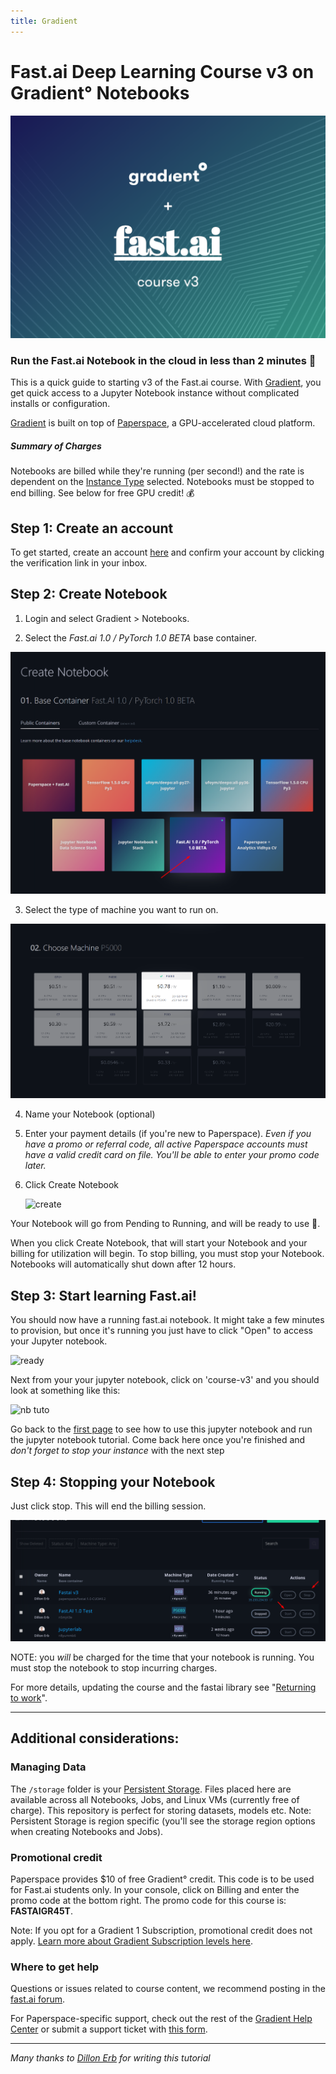 ```yaml
---
title: Gradient
---
```

# Fast.ai Deep Learning Course v3 on Gradient° Notebooks

![](./images/gradient/gradientFastAIv3.png)

### Run the Fast.ai Notebook in the cloud in less than 2 minutes 🚀

This is a quick guide to starting v3 of the Fast.ai course. With [Gradient](https://www.paperspace.com/gradient), you get quick access to a Jupyter Notebook instance without complicated installs or configuration.

[Gradient](https://www.paperspace.com/gradient) is built on top of [Paperspace](https://www.paperspace.com/), a GPU-accelerated cloud platform. 

##### Summary of Charges
 Notebooks are billed while they're running (per second!) and the rate is dependent on the [Instance Type](https://support.paperspace.com/hc/en-us/articles/360007742114-Gradient-Instance-Types) selected.  Notebooks must be stopped to end billing. See below for free GPU credit! 💰

## Step 1: Create an account
To get started, create an account [here](https://www.paperspace.com/account/signup) and confirm your account by clicking the verification link in your inbox.

## Step 2: Create Notebook
1. Login and select Gradient > Notebooks.

2. Select the *Fast.ai 1.0 / PyTorch 1.0 BETA* base container.

![](./images/gradient/createNotebook.png)

3. Select the type of machine you want to run on.

![](./images/gradient/chooseMachineType.png)

4. Name your Notebook (optional)

5. Enter your payment details (if you're new to Paperspace). *Even if you have a promo or referral code, all active Paperspace accounts must have a valid credit card on file. You'll be able to enter your promo code later.*

6. Click Create Notebook

   ![create](/images/gradient/create.png)

Your Notebook will go from Pending to Running, and will be ready to use :star2:.

When you click Create Notebook, that will start your Notebook and your billing for utilization will begin. To stop billing, you must stop your Notebook. Notebooks will automatically shut down after 12 hours.

## Step 3: Start learning Fast.ai!
You should now have a running fast.ai notebook. It might take a few minutes to provision, but once it's running you just have to click "Open" to access your Jupyter notebook.

![ready](/images/gradient/ready.png)

Next from your your jupyter notebook, click on 'course-v3' and you should look at something like this:

![nb tuto](/images/jupyter.png)

Go back to the [first page](index.html) to see how to use this jupyter notebook and run the jupyter notebook tutorial. Come back here once you're finished and *don't forget to stop your instance* with the next step

## Step 4: Stopping your Notebook
Just click stop.  This will end the billing session.

![](./images/gradient/stopNotebook.png)

NOTE: you *will* be charged for the time that your notebook is running. You must stop the notebook to stop incurring charges.

For more details, updating the course and the fastai library see "[Returning to work](update_salamander.html)".

---

## Additional considerations:

### Managing Data
The `/storage` folder is your [Persistent Storage](https://support.paperspace.com/hc/en-us/articles/360001468133-Persistent-Storage). Files placed here are available across all Notebooks, Jobs, and Linux VMs (currently free of charge). This repository is perfect for storing datasets, models etc. Note: Persistent Storage is region specific (you'll see the storage region options when creating Notebooks and Jobs).

### Promotional credit
Paperspace provides $10 of free Gradient° credit. This code is to be used for Fast.ai students only. In your console, click on Billing and enter the promo code at the bottom right. The promo code for this course is: **FASTAIGR45T**.

Note: If you opt for a Gradient 1 Subscription, promotional credit does not apply. [Learn more about Gradient Subscription levels here](https://support.paperspace.com/hc/en-us/articles/360002068913-Gradient-Subscriptions).

### Where to get help

Questions or issues related to course content, we recommend posting in the [fast.ai forum](http://forums.fast.ai/).

For Paperspace-specific support, check out the rest of the [Gradient Help Center](https://support.paperspace.com/hc/en-us/categories/115000426054-Gradient-) or submit a support ticket with [this form](https://support.paperspace.com/hc/en-us/requests/new).

---

*Many thanks to [Dillon Erb](https://github.com/dte) for writing this tutorial*
